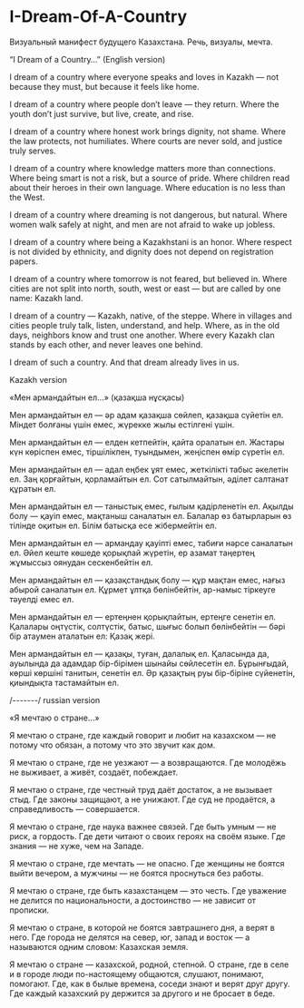 # I-Dream-Of-A-Country
Визуальный манифест будущего Казахстана. Речь, визуалы, мечта.


“I Dream of a Country…” (English version)

I dream of a country
where everyone speaks and loves in Kazakh —
not because they must,
but because it feels like home.

I dream of a country
where people don’t leave — they return.
Where the youth don’t just survive,
but live, create, and rise.

I dream of a country
where honest work brings dignity,
not shame.
Where the law protects,
not humiliates.
Where courts are never sold,
and justice truly serves.

I dream of a country
where knowledge matters more than connections.
Where being smart is not a risk,
but a source of pride.
Where children read about their heroes
in their own language.
Where education is no less than the West.

I dream of a country
where dreaming is not dangerous,
but natural.
Where women walk safely at night,
and men are not afraid to wake up jobless.

I dream of a country
where being a Kazakhstani is an honor.
Where respect is not divided by ethnicity,
and dignity does not depend on registration papers.

I dream of a country
where tomorrow is not feared,
but believed in.
Where cities are not split into north, south, west or east —
but are called by one name: Kazakh land.

I dream of a country — Kazakh, native, of the steppe.
Where in villages and cities
people truly talk,
listen, understand, and help.
Where, as in the old days,
neighbors know and trust one another.
Where every Kazakh clan
stands by each other,
and never leaves one behind.

I dream of such a country.
And that dream already lives in us.

Kazakh version

«Мен армандайтын ел…» (қазақша нұсқасы)

Мен армандайтын ел —
әр адам қазақша сөйлеп, қазақша сүйетін ел.
Міндет болғаны үшін емес,
жүрекке жылы естілгені үшін.

Мен армандайтын ел —
елден кетпейтін, қайта оралатын ел.
Жастары күн көріспен емес,
тіршілікпен, туындымен, жеңіспен өмір сүретін ел.

Мен армандайтын ел —
адал еңбек ұят емес,
жеткілікті табыс әкелетін ел.
Заң қорғайтын,
қорламайтын ел.
Сот сатылмайтын,
әділет салтанат құратын ел.

Мен армандайтын ел —
таныстық емес, ғылым қадірленетін ел.
Ақылды болу — қауіп емес,
мақтаныш саналатын ел.
Балалар өз батырларын
өз тілінде оқитын ел.
Білім батысқа есе жібермейтін ел.

Мен армандайтын ел —
армандау қауіпті емес,
табиғи нәрсе саналатын ел.
Әйел кеште көшеде қорықпай жүретін,
ер азамат таңертең жұмыссыз оянудан сескенбейтін ел.

Мен армандайтын ел —
қазақстандық болу — құр мақтан емес,
нағыз абырой саналатын ел.
Құрмет ұлтқа бөлінбейтін,
ар-намыс тіркеуге тәуелді емес ел.

Мен армандайтын ел —
ертеңнен қорықпайтын,
ертеңге сенетін ел.
Қалалары оңтүстік, солтүстік, батыс, шығыс болып бөлінбейтін —
бәрі бір атаумен аталатын ел: Қазақ жері.

Мен армандайтын ел — қазақы, туған, далалық ел.
Қаласында да, ауылында да
адамдар бір-бірімен шынайы сөйлесетін ел.
Бұрынғыдай, көрші көршіні танитын, сенетін ел.
Әр қазақтың руы
бір-біріне сүйенетін,
қиындықта тастамайтын ел.

/-------/
russian version

«Я мечтаю о стране…»

Я мечтаю о стране,
где каждый говорит и любит на казахском —
не потому что обязан,
а потому что это звучит как дом.

Я мечтаю о стране,
где не уезжают — а возвращаются.
Где молодёжь не выживает,
а живёт, создаёт, побеждает.

Я мечтаю о стране,
где честный труд даёт достаток,
а не вызывает стыд.
Где законы защищают,
а не унижают.
Где суд не продаётся,
а справедливость — совершается.

Я мечтаю о стране,
где наука важнее связей.
Где быть умным — не риск,
а гордость.
Где дети читают о своих героях
на своём языке.
Где знания — не хуже, чем на Западе.

Я мечтаю о стране,
где мечтать — не опасно.
Где женщины не боятся выйти вечером,
а мужчины — не боятся проснуться без работы.

Я мечтаю о стране,
где быть казахстанцем — это честь.
Где уважение не делится по национальности,
а достоинство — не зависит от прописки.

Я мечтаю о стране,
в которой не боятся завтрашнего дня,
а верят в него.
Где города не делятся на север, юг, запад и восток —
а называются одним словом: Казахская земля.

Я мечтаю о стране — казахской, родной, степной.
О стране, где в селе и в городе
люди по-настоящему общаются,
слушают, понимают, помогают.
Где, как в былые времена,
соседи знают и верят друг другу.
Где каждый казахский ру
держится за другого
и не бросает в беде.
